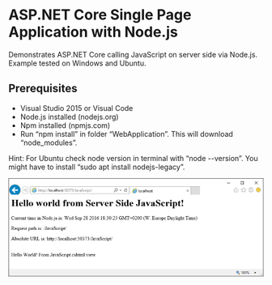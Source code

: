 # ASP.NET Core Single Page Application with Node.js

Demonstrates ASP.NET Core calling JavaScript on server side via Node.js. Example tested on Windows and Ubuntu.

## Prerequisites
* Visual Studio 2015 or Visual Code
* Node.js installed (nodejs.org)
* Npm installed (npmjs.com)
* Run “npm install” in folder “WebApplication”. This will download “node_modules”.

Hint: For Ubuntu check node version in terminal with “node --version”. You might have to install “sudo apt install nodejs-legacy”.

![alt tag](Doc/Screenshot.png)
